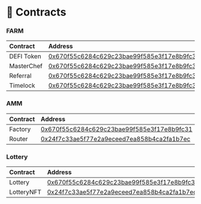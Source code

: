 # 💎 Contracts

### **FARM**

| Contract | Address |
| :--- | :--- |
| DEFI Token | [0x670f55c6284c629c23bae99f585e3f17e8b9fc31](https://bscscan.com/address/0x670f55c6284c629c23bae99f585e3f17e8b9fc31) |
| MasterChef | [0x670f55c6284c629c23bae99f585e3f17e8b9fc31](https://bscscan.com/address/0x670f55c6284c629c23bae99f585e3f17e8b9fc31) |
| Referral | [0x670f55c6284c629c23bae99f585e3f17e8b9fc31](https://bscscan.com/address/0x670f55c6284c629c23bae99f585e3f17e8b9fc31) |
| Timelock | [0x670f55c6284c629c23bae99f585e3f17e8b9fc31](https://bscscan.com/address/0x670f55c6284c629c23bae99f585e3f17e8b9fc31) |

### AMM

| Contract | Address |
| :--- | :--- |
| Factory | [0x670f55c6284c629c23bae99f585e3f17e8b9fc31](https://bscscan.com/address/0x670f55c6284c629c23bae99f585e3f17e8b9fc31) |
| Router | [0x24f7c33ae5f77e2a9eceed7ea858b4ca2fa1b7ec](https://bscscan.com/address/0x24f7c33ae5f77e2a9eceed7ea858b4ca2fa1b7ec) |

### Lottery

| Contract | Address |
| :--- | :--- |
| Lottery | [0x670f55c6284c629c23bae99f585e3f17e8b9fc31](https://bscscan.com/address/0x670f55c6284c629c23bae99f585e3f17e8b9fc31) |
| LotteryNFT | [0x24f7c33ae5f77e2a9eceed7ea858b4ca2fa1b7ec](https://bscscan.com/address/0x24f7c33ae5f77e2a9eceed7ea858b4ca2fa1b7ec) |



